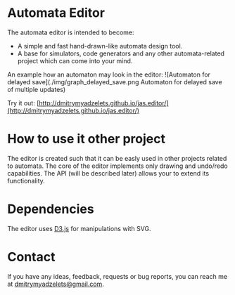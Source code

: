 # Automata Editor

The automata editor is intended to become:
* A simple and fast hand-drawn-like automata design tool.
* A base for simulators, code generators and any other automata-related project which can come into your mind.

An example how an automaton may look in the editor:
![Automaton for delayed save](./img/graph_delayed_save.png Automaton for delayed save of multiple updates)

Try it out: [http://dmitrymyadzelets.github.io/jas.editor/](http://dmitrymyadzelets.github.io/jas.editor/)

# How to use it other project

The editor is created such that it can be easly used in other projects related to automata. The core of the editor implements only drawing and undo/redo capabilities. The API (will be described later) allows your to extend its functionality.

# Dependencies

The editor uses [D3.js](https://github.com/mbostock/d3) for manipulations with SVG.

# Contact

If you have any ideas, feedback, requests or bug reports, you can reach me at [dmitrymyadzelets@gmail.com](mailto:dmitrymyadzelets@gmail.com).